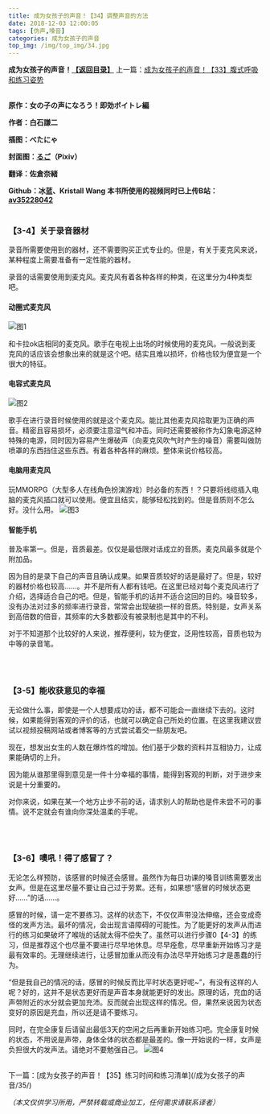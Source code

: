 ```yaml
---
title: 成为女孩子的声音！【34】调整声音的方法
date: 2018-12-03 12:00:05
tags: [伪声,嗓音]
categories: 成为女孩子的声音
top_img: /img/top_img/34.jpg
---
```

**成为女孩子的声音！[【返回目录】](/成为女孩子的声音/0/)**
上一篇：[成为女孩子的声音！【33】腹式呼吸和练习姿势](/成为女孩子的声音/33/)<br><br>

**原作：女の子の声になろう！即効ボイトレ編**

**作者：白石謙二**   

**插图：べたにゃ**   

**封面图：[るご](https://www.pixiv.net/member.php?id=217058
)（Pixiv）**

**翻译：佐倉奈緒**   

**Github：冰蓝、Kristall Wang** 
**本书所使用的视频同时已上传B站：[av35228042](https://www.bilibili.com/video/av35228042)**<br><br>

### 【3-4】关于录音器材

录音所需要使用到的器材，还不需要购买正式专业的。但是，有关于麦克风来说，某种程度上需要准备有一定性能的器材。


录音的话需要使用到麦克风。麦克风有着各种各样的种类，在这里分为4种类型吧。


#### 动圈式麦克风
![图1](/img/34/1.jpg)

和卡拉ok店相同的麦克风。歌手在电视上出场的时候使用的麦克风。一般说到麦克风的话应该会想象出来的就是这个吧。结实且难以损坏，价格也较为便宜是一个很大的特征。


#### 电容式麦克风
![图2](/img/34/2.jpg)

歌手在进行录音时候使用的就是这个麦克风。能比其他麦克风拾取更为正确的声音。精密且容易损坏，必须要注意湿气和冲击。同时还需要被称作为幻象电源这种特殊的电源，同时因为容易产生爆破声（向麦克风吹气时产生的噪音）需要叫做防喷罩的东西挡住这些东西。有着各种各样的麻烦。整体来说价格较高。


#### 电脑用麦克风

玩MMORPG（大型多人在线角色扮演游戏）时必备的东西！？只要将线缆插入电脑的麦克风插口就可以使用。便宜且结实，能够轻松找到的。但是音质则不怎么好。没什么用。
![图3](/img/34/3.jpg)

#### 智能手机

普及率第一。但是，音质最差。仅仅是最低限对话成立的音质。麦克风最多就是个附加品。


因为目的是录下自己的声音且确认成果。如果音质较好的话是最好了。但是，较好的器材价格也较高……。并不是所有人都有钱吧。在这里已经对每个麦克风进行了介绍，选择适合自己的吧。但是，智能手机的话并不适合这回的目的。噪音较多，没有办法对过多的频率进行录音，常常会出现破损一样的音质。特别是，女声关系到高倍数的倍音，其频率的大多数都没有被录制也是其中的不利。


对于不知道那个比较好的人来说，推荐便利，较为便宜，泛用性较高，音质也较为中等的录音笔。

<br><br>
### 【3-5】能收获意见的幸福

无论做什么事，即使是一个人想要成功的话，都不可能会一直继续下去的。这时候，如果能得到客观的评价的话，也就可以确定自己所处的位置。在这里我建议尝试以视频投稿网站或者博客等的方式尝试着交一些朋友吧。


现在，想发出女生的人数在爆炸性的增加。他们基于少数的资料并互相协力，让成果能确切的上升。


因为能从谁那里得到意见是一件十分幸福的事情，能得到客观的判断，对于进步来说是十分重要的。


对你来说，如果在某一个地方止步不前的话，请求别人的帮助也是件未尝不可的事情。说不定就会有谁向你深处温柔的手呢。

<br><br>
### 【3-6】噢吼！得了感冒了？

无论怎么样预防，该感冒的时候还会感冒。虽然作为每日功课的嗓音训练需要发出女声。但是在这里尽量不要让自己过于劳累。还有，如果想“感冒的时候状态更好……”的话……。


感冒的时候，请一定不要练习。这样的状态下，不仅仅声带没法伸缩，还会变成奇怪的发声方法。最坏的情况，会出现言语障碍的可能性。为了能更好的发声从而进行的练习如果破坏了喉咙的话就太得不偿失了。虽然可以进行步骤0【4-3】的练习，但是推荐这个也尽量不要进行尽早地休息。尽早痊愈，尽早重新开始练习才是最有效率的。无理继续进行，让感冒加重从而没有办法尽早开始练习才是愚蠢的行为。


“但是我自己的情况的话，感冒的时候反而比平时状态更好呢~”，有没有这样的人呢？好的，这并不是状态更好而是声音本身就能更好的发出。原理的话，充血的话声带附近的水分就会更加充沛。反而就会出现这样的情况。但，果然来说因为状态变好的原因是充血，所以还是请不要练习。


同时，在完全康复后请留出最低3天的空闲之后再重新开始练习吧。完全康复时候的状态，不用说是声带，身体全体的状态都是最差的。像一开始说的一样，女声是负担很大的发声法。请绝对不要勉强自己。
![图4](/img/34/4.jpg)

<br>
下一篇：[成为女孩子的声音！【35】练习时间和练习清单](/成为女孩子的声音/35/)

*（本文仅供学习所用，严禁转载或商业加工，任何需求请联系译者）*